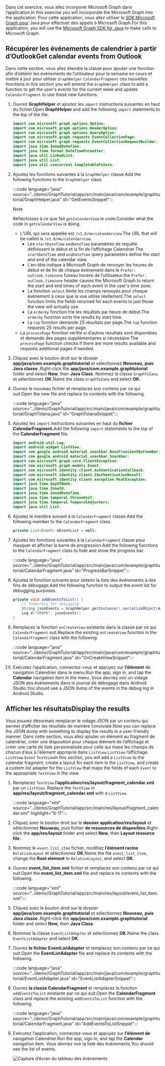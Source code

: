 <!-- markdownlint-disable MD002 MD041 -->

<span data-ttu-id="8aa56-101">Dans cet exercice, vous allez incorporer Microsoft Graph dans l’application.</span><span class="sxs-lookup"><span data-stu-id="8aa56-101">In this exercise you will incorporate the Microsoft Graph into the application.</span></span> <span data-ttu-id="8aa56-102">Pour cette application, vous allez utiliser le [SDK Microsoft Graph pour](https://github.com/microsoftgraph/msgraph-sdk-java) Java pour effectuer des appels à Microsoft Graph.</span><span class="sxs-lookup"><span data-stu-id="8aa56-102">For this application, you will use the [Microsoft Graph SDK for Java](https://github.com/microsoftgraph/msgraph-sdk-java) to make calls to Microsoft Graph.</span></span>

## <a name="get-calendar-events-from-outlook"></a><span data-ttu-id="8aa56-103">Récupérer les événements de calendrier à partir d’Outlook</span><span class="sxs-lookup"><span data-stu-id="8aa56-103">Get calendar events from Outlook</span></span>

<span data-ttu-id="8aa56-104">Dans cette section, vous allez étendre la classe pour ajouter une fonction afin d’obtenir les événements de l’utilisateur pour la semaine en cours et mettre à jour pour utiliser `GraphHelper` `CalendarFragment` ces nouvelles fonctions.</span><span class="sxs-lookup"><span data-stu-id="8aa56-104">In this section you will extend the `GraphHelper` class to add a function to get the user's events for the current week and update `CalendarFragment` to use these new functions.</span></span>

1. <span data-ttu-id="8aa56-105">Ouvrez **GraphHelper** et ajoutez les `import` instructions suivantes en haut du fichier.</span><span class="sxs-lookup"><span data-stu-id="8aa56-105">Open **GraphHelper** and add the following `import` statements to the top of the file.</span></span>

    ```java
    import com.microsoft.graph.options.Option;
    import com.microsoft.graph.options.HeaderOption;
    import com.microsoft.graph.options.QueryOption;
    import com.microsoft.graph.requests.EventCollectionPage;
    import com.microsoft.graph.requests.EventCollectionRequestBuilder;
    import java.time.ZonedDateTime;
    import java.time.format.DateTimeFormatter;
    import java.util.LinkedList;
    import java.util.List;
    import java.util.concurrent.CompletableFuture;
    ```

1. <span data-ttu-id="8aa56-106">Ajoutez les fonctions suivantes à la `GraphHelper` classe.</span><span class="sxs-lookup"><span data-stu-id="8aa56-106">Add the following functions to the `GraphHelper` class.</span></span>

    :::code language="java" source="../demo/GraphTutorial/app/src/main/java/com/example/graphtutorial/GraphHelper.java" id="GetEventsSnippet":::

    > [!NOTE]
    > <span data-ttu-id="8aa56-107">Réfléchissez à ce que fait `getCalendarView` le code.</span><span class="sxs-lookup"><span data-stu-id="8aa56-107">Consider what the code in `getCalendarView` is doing.</span></span>
    >
    > - <span data-ttu-id="8aa56-108">L’URL qui sera appelée est `/v1.0/me/calendarview`.</span><span class="sxs-lookup"><span data-stu-id="8aa56-108">The URL that will be called is `/v1.0/me/calendarview`.</span></span>
    >   - <span data-ttu-id="8aa56-109">Les `startDateTime` `endDateTime` paramètres de requête définissent le début et la fin de l’affichage Calendrier.</span><span class="sxs-lookup"><span data-stu-id="8aa56-109">The `startDateTime` and `endDateTime` query parameters define the start and end of the calendar view.</span></span>
    >   - <span data-ttu-id="8aa56-110">L’en-tête indique à Microsoft Graph de renvoyer les heures de début et de fin de chaque événement dans le `Prefer: outlook.timezone` fuseau horaire de l’utilisateur.</span><span class="sxs-lookup"><span data-stu-id="8aa56-110">the `Prefer: outlook.timezone` header causes the Microsoft Graph to return the start and end times of each event in the user's time zone.</span></span>
    >   - <span data-ttu-id="8aa56-111">La fonction `select` limite les champs renvoyés pour chaque événement à ceux que la vue utilise réellement.</span><span class="sxs-lookup"><span data-stu-id="8aa56-111">The `select` function limits the fields returned for each events to just those the view will actually use.</span></span>
    >   - <span data-ttu-id="8aa56-112">La `orderby` fonction trie les résultats par heure de début.</span><span class="sxs-lookup"><span data-stu-id="8aa56-112">The `orderby` function sorts the results by start time.</span></span>
    >   - <span data-ttu-id="8aa56-113">La `top` fonction demande 25 résultats par page.</span><span class="sxs-lookup"><span data-stu-id="8aa56-113">The `top` function requests 25 results per page.</span></span>
    > - <span data-ttu-id="8aa56-114">La `processPage` fonction vérifie si d’autres résultats sont disponibles et demande des pages supplémentaires si nécessaire.</span><span class="sxs-lookup"><span data-stu-id="8aa56-114">The `processPage` function checks if there are more results available and requests additional pages if needed.</span></span>

1. <span data-ttu-id="8aa56-115">Cliquez avec le bouton droit sur le dossier **app/java/com.example.graphtutorial** et sélectionnez **Nouveau,** **puis Java classe .**</span><span class="sxs-lookup"><span data-stu-id="8aa56-115">Right-click the **app/java/com.example.graphtutorial** folder and select **New**, then **Java Class**.</span></span> <span data-ttu-id="8aa56-116">Nommez la classe `GraphToIana` et sélectionnez **OK.**</span><span class="sxs-lookup"><span data-stu-id="8aa56-116">Name the class `GraphToIana` and select **OK**.</span></span>

1. <span data-ttu-id="8aa56-117">Ouvrez le nouveau fichier et remplacez son contenu par ce qui suit.</span><span class="sxs-lookup"><span data-stu-id="8aa56-117">Open the new file and replace its contents with the following.</span></span>

    :::code language="java" source="../demo/GraphTutorial/app/src/main/java/com/example/graphtutorial/GraphToIana.java" id="GraphToIanaSnippet":::

1. <span data-ttu-id="8aa56-118">Ajoutez les `import` instructions suivantes en haut du **fichier CalendarFragment.**</span><span class="sxs-lookup"><span data-stu-id="8aa56-118">Add the following `import` statements to the top of the **CalendarFragment** file.</span></span>

    ```java
    import android.util.Log;
    import android.widget.ListView;
    import com.google.android.material.snackbar.BaseTransientBottomBar;
    import com.google.android.material.snackbar.Snackbar;
    import com.microsoft.graph.core.ClientException;
    import com.microsoft.graph.models.Event;
    import com.microsoft.identity.client.AuthenticationCallback;
    import com.microsoft.identity.client.IAuthenticationResult;
    import com.microsoft.identity.client.exception.MsalException;
    import java.time.DayOfWeek;
    import java.time.ZoneId;
    import java.time.ZonedDateTime;
    import java.time.temporal.ChronoUnit;
    import java.time.temporal.TemporalAdjusters;
    import java.util.List;
    ```

1. <span data-ttu-id="8aa56-119">Ajoutez le membre suivant à la `CalendarFragment` classe.</span><span class="sxs-lookup"><span data-stu-id="8aa56-119">Add the following member to the `CalendarFragment` class.</span></span>

    ```java
    private List<Event> mEventList = null;
    ```

1. <span data-ttu-id="8aa56-120">Ajoutez les fonctions suivantes à la `CalendarFragment` classe pour masquer et afficher la barre de progression.</span><span class="sxs-lookup"><span data-stu-id="8aa56-120">Add the following functions to the `CalendarFragment` class to hide and show the progress bar.</span></span>

    :::code language="java" source="../demo/GraphTutorial/app/src/main/java/com/example/graphtutorial/CalendarFragment.java" id="ProgressBarSnippet":::

1. <span data-ttu-id="8aa56-121">Ajoutez la fonction suivante pour obtenir la liste des événements à des fins de débogage.</span><span class="sxs-lookup"><span data-stu-id="8aa56-121">Add the following function to output the event list for debugging purposes.</span></span>

    ```java
    private void addEventsToList() {
        // Temporary for debugging
        String jsonEvents = GraphHelper.getInstance().serializeObject(mEventList);
        Log.d("GRAPH", jsonEvents);
    }
    ```

1. <span data-ttu-id="8aa56-122">Remplacez la fonction `onCreateView` existante dans la classe par ce qui `CalendarFragment` suit.</span><span class="sxs-lookup"><span data-stu-id="8aa56-122">Replace the existing `onCreateView` function in the `CalendarFragment` class with the following.</span></span>

    :::code language="java" source="../demo/GraphTutorial/app/src/main/java/com/example/graphtutorial/CalendarFragment.java" id="OnCreateViewSnippet":::

1. <span data-ttu-id="8aa56-123">Exécutez l’application, connectez-vous et appuyez sur **l’élément** de navigation Calendrier dans le menu.</span><span class="sxs-lookup"><span data-stu-id="8aa56-123">Run the app, sign in, and tap the **Calendar** navigation item in the menu.</span></span> <span data-ttu-id="8aa56-124">Vous devriez voir un vidage JSON des événements dans le journal de débogage dans Android Studio.</span><span class="sxs-lookup"><span data-stu-id="8aa56-124">You should see a JSON dump of the events in the debug log in Android Studio.</span></span>

## <a name="display-the-results"></a><span data-ttu-id="8aa56-125">Afficher les résultats</span><span class="sxs-lookup"><span data-stu-id="8aa56-125">Display the results</span></span>

<span data-ttu-id="8aa56-126">Vous pouvez désormais remplacer le vidage JSON par un contenu qui permet d’afficher les résultats de manière conviviale.</span><span class="sxs-lookup"><span data-stu-id="8aa56-126">Now you can replace the JSON dump with something to display the results in a user-friendly manner.</span></span> <span data-ttu-id="8aa56-127">Dans cette section, vous allez ajouter un élément au fragment de calendrier, créer une disposition pour chaque élément de l’affichage et créer une carte de liste personnalisée pour celle qui mase les champs de chacun d’eux à l’élément approprié dans `ListView` `ListView` l’affichage. `ListView` `Event` `TextView`</span><span class="sxs-lookup"><span data-stu-id="8aa56-127">In this section, you will add a `ListView` to the calendar fragment, create a layout for each item in the `ListView`, and create a custom list adapter for the `ListView` that maps the fields of each `Event` to the appropriate `TextView` in the view.</span></span>

1. <span data-ttu-id="8aa56-128">Remplacez `TextView` **l’application/res/layout/fragment_calendar.xml** par un `ListView` .</span><span class="sxs-lookup"><span data-stu-id="8aa56-128">Replace the `TextView` in **app/res/layout/fragment_calendar.xml** with a `ListView`.</span></span>

    :::code language="xml" source="../demo/GraphTutorial/app/src/main/res/layout/fragment_calendar.xml" highlight="6-11":::

1. <span data-ttu-id="8aa56-129">Cliquez avec le bouton droit sur le **dossier application/res/layout** et sélectionnez **Nouveau,** puis fichier **de ressources de disposition.**</span><span class="sxs-lookup"><span data-stu-id="8aa56-129">Right-click the **app/res/layout** folder and select **New**, then **Layout resource file**.</span></span>

1. <span data-ttu-id="8aa56-130">Nommez le `event_list_item` fichier, modifiez **l’élément racine** `RelativeLayout` et sélectionnez **OK**.</span><span class="sxs-lookup"><span data-stu-id="8aa56-130">Name the file `event_list_item`, change the **Root element** to `RelativeLayout`, and select **OK**.</span></span>

1. <span data-ttu-id="8aa56-131">Ouvrez **event_list_item.xml** fichier et remplacez son contenu par ce qui suit.</span><span class="sxs-lookup"><span data-stu-id="8aa56-131">Open the **event_list_item.xml** file and replace its contents with the following.</span></span>

    :::code language="xml" source="../demo/GraphTutorial/app/src/main/res/layout/event_list_item.xml":::

1. <span data-ttu-id="8aa56-132">Cliquez avec le bouton droit sur le dossier **app/java/com.example.graphtutorial** et sélectionnez **Nouveau,** **puis Java classe .**</span><span class="sxs-lookup"><span data-stu-id="8aa56-132">Right-click the **app/java/com.example.graphtutorial** folder and select **New**, then **Java Class**.</span></span>

1. <span data-ttu-id="8aa56-133">Nommez la classe `EventListAdapter` et sélectionnez **OK.**</span><span class="sxs-lookup"><span data-stu-id="8aa56-133">Name the class `EventListAdapter` and select **OK**.</span></span>

1. <span data-ttu-id="8aa56-134">Ouvrez **le fichier EventListAdapter** et remplacez son contenu par ce qui suit.</span><span class="sxs-lookup"><span data-stu-id="8aa56-134">Open the **EventListAdapter** file and replace its contents with the following.</span></span>

    :::code language="java" source="../demo/GraphTutorial/app/src/main/java/com/example/graphtutorial/EventListAdapter.java" id="EventListAdapterSnippet":::

1. <span data-ttu-id="8aa56-135">Ouvrez **la classe CalendarFragment** et remplacez la fonction `addEventsToList` existante par ce qui suit.</span><span class="sxs-lookup"><span data-stu-id="8aa56-135">Open the **CalendarFragment** class and replace the existing `addEventsToList` function with the following.</span></span>

    :::code language="java" source="../demo/GraphTutorial/app/src/main/java/com/example/graphtutorial/CalendarFragment.java" id="AddEventsToListSnippet":::

1. <span data-ttu-id="8aa56-136">Exécutez l’application, connectez-vous et appuyez sur **l’élément de** navigation Calendrier.</span><span class="sxs-lookup"><span data-stu-id="8aa56-136">Run the app, sign in, and tap the **Calendar** navigation item.</span></span> <span data-ttu-id="8aa56-137">Vous devriez voir la liste des événements.</span><span class="sxs-lookup"><span data-stu-id="8aa56-137">You should see the list of events.</span></span>

    ![Capture d’écran du tableau des événements](./images/calendar-list.png)

